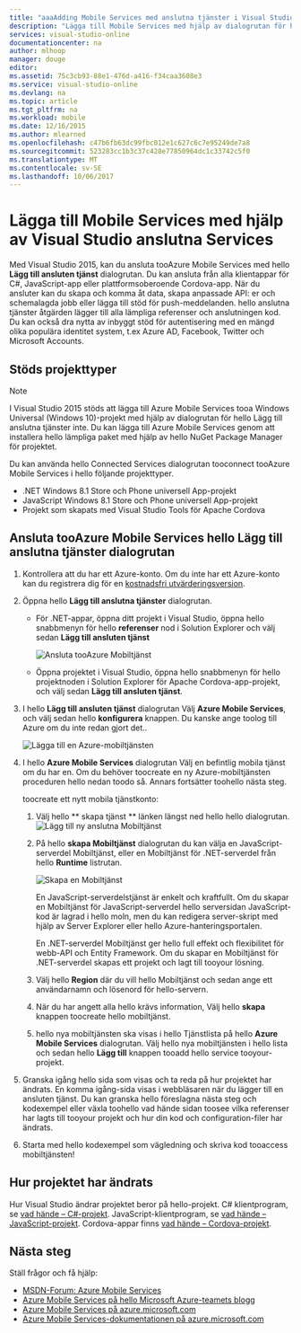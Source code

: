 ```yaml
---
title: "aaaAdding Mobile Services med anslutna tjänster i Visual Studio | Microsoft Docs"
description: "Lägga till Mobile Services med hjälp av dialogrutan för hello Visual Studio Lägg till anslutna tjänster"
services: visual-studio-online
documentationcenter: na
author: mlhoop
manager: douge
editor: 
ms.assetid: 75c3cb93-88e1-476d-a416-f34caa3608e3
ms.service: visual-studio-online
ms.devlang: na
ms.topic: article
ms.tgt_pltfrm: na
ms.workload: mobile
ms.date: 12/16/2015
ms.author: mlearned
ms.openlocfilehash: c47b6fb63dc99fbc012e1c627c6c7e95249de7a8
ms.sourcegitcommit: 523283cc1b3c37c428e77850964dc1c33742c5f0
ms.translationtype: MT
ms.contentlocale: sv-SE
ms.lasthandoff: 10/06/2017
---
```

# <a name="adding-mobile-services-by-using-visual-studio-connected-services"></a>Lägga till Mobile Services med hjälp av Visual Studio anslutna Services
Med Visual Studio 2015, kan du ansluta tooAzure Mobile Services med hello **Lägg till ansluten tjänst** dialogrutan. Du kan ansluta från alla klientappar för C#, JavaScript-app eller plattformsoberoende Cordova-app. När du ansluter kan du skapa och komma åt data, skapa anpassade API: er och schemalagda jobb eller lägga till stöd för push-meddelanden.  hello anslutna tjänster åtgärden lägger till alla lämpliga referenser och anslutningen kod. Du kan också dra nytta av inbyggt stöd för autentisering med en mängd olika populära identitet system, t.ex Azure AD, Facebook, Twitter och Microsoft Accounts.

## <a name="supported-project-types"></a>Stöds projekttyper
> [!NOTE]
> I Visual Studio 2015 stöds att lägga till Azure Mobile Services tooa Windows Universal (Windows 10)-projekt med hjälp av dialogrutan för hello Lägg till anslutna tjänster inte. Du kan lägga till Azure Mobile Services genom att installera hello lämpliga paket med hjälp av hello NuGet Package Manager för projektet.
> 
> 

Du kan använda hello Connected Services dialogrutan tooconnect tooAzure Mobile Services i hello följande projekttyper.

* .NET Windows 8.1 Store och Phone universell App-projekt
* JavaScript Windows 8.1 Store och Phone universell App-projekt
* Projekt som skapats med Visual Studio Tools för Apache Cordova

## <a name="connect-tooazure-mobile-services-using-hello-add-connected-services-dialog"></a>Ansluta tooAzure Mobile Services hello Lägg till anslutna tjänster dialogrutan
1. Kontrollera att du har ett Azure-konto. Om du inte har ett Azure-konto kan du registrera dig för en [kostnadsfri utvärderingsversion](http://go.microsoft.com/fwlink/?LinkId=518146).
2. Öppna hello **Lägg till anslutna tjänster** dialogrutan.
   
   * För .NET-appar, öppna ditt projekt i Visual Studio, öppna hello snabbmenyn för hello **referenser** nod i Solution Explorer och välj sedan **Lägg till ansluten tjänst**
     
        ![Ansluta tooAzure Mobiltjänst](./media/vs-azure-tools-connected-services-add-mobile-services/IC797635.png)
   * Öppna projektet i Visual Studio, öppna hello snabbmenyn för hello projektnoden i Solution Explorer för Apache Cordova-app-projekt, och välj sedan **Lägg till ansluten tjänst**.
3. I hello **Lägg till ansluten tjänst** dialogrutan Välj **Azure Mobile Services**, och välj sedan hello **konfigurera** knappen. Du kanske ange toolog till Azure om du inte redan gjort det..
   
    ![Lägga till en Azure-mobiltjänsten](./media/vs-azure-tools-connected-services-add-mobile-services/IC797636.png)
4. I hello **Azure Mobile Services** dialogrutan Välj en befintlig mobila tjänst om du har en. Om du behöver toocreate en ny Azure-mobiltjänsten proceduren hello nedan toodo så. Annars fortsätter toohello nästa steg.
   
    toocreate ett nytt mobila tjänstkonto:
   
   1. Välj hello ** skapa tjänst ** länken längst ned hello hello dialogrutan.
       ![Lägg till ny anslutna Mobiltjänst](./media/vs-azure-tools-connected-services-add-mobile-services/IC797637.png)
   2. På hello **skapa Mobiltjänst** dialogrutan du kan välja en JavaScript-serverdel Mobiltjänst, eller en Mobiltjänst för .NET-serverdel från hello **Runtime** listrutan. 
      
       ![Skapa en Mobiltjänst](./media/vs-azure-tools-connected-services-add-mobile-services/IC797638.png)
      
       En JavaScript-serverdelstjänst är enkelt och kraftfullt. Om du skapar en Mobiltjänst för JavaScript-serverdel hello serversidan JavaScript-kod är lagrad i hello moln, men du kan redigera server-skript med hjälp av Server Explorer eller hello Azure-hanteringsportalen. 
      
       En .NET-serverdel Mobiltjänst ger hello full effekt och flexibilitet för webb-API och Entity Framework. Om du skapar en Mobiltjänst för .NET-serverdel skapas ett projekt och lagt till tooyour lösning. 
   3. Välj hello **Region** där du vill hello Mobiltjänst och sedan ange ett användarnamn och lösenord för hello-servern.
   4. När du har angett alla hello krävs information, Välj hello **skapa** knappen toocreate hello mobiltjänst.
   5. hello nya mobiltjänsten ska visas i hello Tjänstlista på hello **Azure Mobile Services** dialogrutan. Välj hello nya mobiltjänsten i hello lista och sedan hello **Lägg till** knappen tooadd hello service tooyour-projekt.
5. Granska igång hello sida som visas och ta reda på hur projektet har ändrats. En komma igång-sida visas i webbläsaren när du lägger till en ansluten tjänst. Du kan granska hello föreslagna nästa steg och kodexempel eller växla toohello vad hände sidan toosee vilka referenser har lagts till tooyour projekt och hur din kod och configuration-filer har ändrats.
6. Starta med hello kodexempel som vägledning och skriva kod tooaccess mobiltjänsten!

## <a name="how-your-project-is-modified"></a>Hur projektet har ändrats
Hur Visual Studio ändrar projektet beror på hello-projekt. C# klientprogram, se [vad hände – C#-projekt](http://go.microsoft.com/fwlink/p/?LinkId=513119). JavaScript-klientprogram, se [vad hände – JavaScript-projekt](http://go.microsoft.com/fwlink/p/?LinkId=513120). Cordova-appar finns [vad hände – Cordova-projekt](http://go.microsoft.com/fwlink/p/?LinkId=513116).

## <a name="next-steps"></a>Nästa steg
Ställ frågor och få hjälp: 

* [MSDN-Forum: Azure Mobile Services](https://social.msdn.microsoft.com/forums/azure/home?forum=azuremobile)
* [Azure Mobile Services på hello Microsoft Azure-teamets blogg](https://azure.microsoft.com/blog/topics/mobile/)
* [Azure Mobile Services på azure.microsoft.com](https://azure.microsoft.com/services/mobile-services/)
* [Azure Mobile Services-dokumentationen på azure.microsoft.com](https://azure.microsoft.com/documentation/services/mobile-services/)

